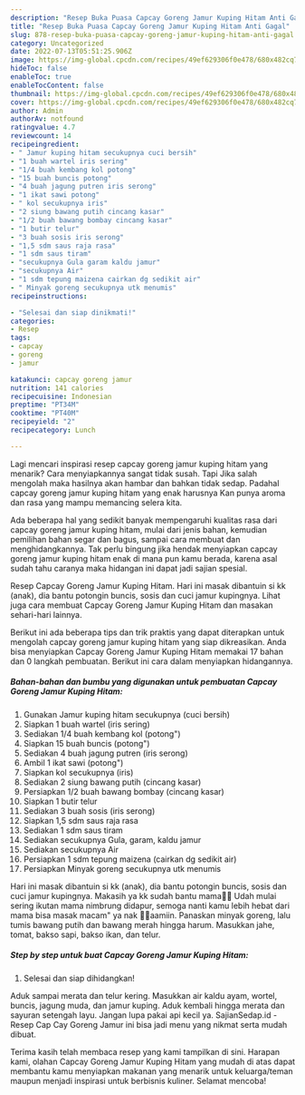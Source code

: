 ```yaml
---
description: "Resep Buka Puasa Capcay Goreng Jamur Kuping Hitam Anti Gagal"
title: "Resep Buka Puasa Capcay Goreng Jamur Kuping Hitam Anti Gagal"
slug: 878-resep-buka-puasa-capcay-goreng-jamur-kuping-hitam-anti-gagal
category: Uncategorized
date: 2022-07-13T05:51:25.906Z
image: https://img-global.cpcdn.com/recipes/49ef629306f0e478/680x482cq70/capcay-goreng-jamur-kuping-hitam-foto-resep-utama.jpg
hideToc: false
enableToc: true
enableTocContent: false
thumbnail: https://img-global.cpcdn.com/recipes/49ef629306f0e478/680x482cq70/capcay-goreng-jamur-kuping-hitam-foto-resep-utama.jpg
cover: https://img-global.cpcdn.com/recipes/49ef629306f0e478/680x482cq70/capcay-goreng-jamur-kuping-hitam-foto-resep-utama.jpg
author: Admin
authorAv: notfound
ratingvalue: 4.7
reviewcount: 14
recipeingredient:
- " Jamur kuping hitam secukupnya cuci bersih"
- "1 buah wartel iris sering"
- "1/4 buah kembang kol potong"
- "15 buah buncis potong"
- "4 buah jagung putren iris serong"
- "1 ikat sawi potong"
- " kol secukupnya iris"
- "2 siung bawang putih cincang kasar"
- "1/2 buah bawang bombay cincang kasar"
- "1 butir telur"
- "3 buah sosis iris serong"
- "1,5 sdm saus raja rasa"
- "1 sdm saus tiram"
- "secukupnya Gula garam kaldu jamur"
- "secukupnya Air"
- "1 sdm tepung maizena cairkan dg sedikit air"
- " Minyak goreng secukupnya utk menumis"
recipeinstructions:

- "Selesai dan siap dinikmati!"
categories:
- Resep
tags:
- capcay
- goreng
- jamur

katakunci: capcay goreng jamur 
nutrition: 141 calories
recipecuisine: Indonesian
preptime: "PT34M"
cooktime: "PT40M"
recipeyield: "2"
recipecategory: Lunch

---
```



Lagi mencari inspirasi resep capcay goreng jamur kuping hitam yang menarik? Cara menyiapkannya sangat tidak susah. Tapi Jika salah mengolah maka hasilnya akan hambar dan bahkan tidak sedap. Padahal capcay goreng jamur kuping hitam yang enak harusnya Kan punya aroma dan rasa yang mampu memancing selera kita.


Ada beberapa hal yang sedikit banyak mempengaruhi kualitas rasa dari capcay goreng jamur kuping hitam, mulai dari jenis bahan, kemudian pemilihan bahan segar dan bagus, sampai cara membuat dan menghidangkannya. Tak perlu bingung jika hendak menyiapkan capcay goreng jamur kuping hitam enak di mana pun kamu berada, karena asal sudah tahu caranya maka hidangan ini dapat jadi sajian spesial.

Resep Capcay Goreng Jamur Kuping Hitam. Hari ini masak dibantuin si kk (anak), dia bantu potongin buncis, sosis dan cuci jamur kupingnya. Lihat juga cara membuat Capcay Goreng Jamur Kuping Hitam dan masakan sehari-hari lainnya.


Berikut ini ada beberapa tips dan trik praktis yang dapat diterapkan untuk mengolah capcay goreng jamur kuping hitam yang siap dikreasikan. Anda bisa menyiapkan Capcay Goreng Jamur Kuping Hitam memakai 17 bahan dan 0 langkah pembuatan. Berikut ini cara dalam menyiapkan hidangannya.

<!--inarticleads1-->

##### Bahan-bahan dan bumbu yang digunakan untuk pembuatan Capcay Goreng Jamur Kuping Hitam:

1. Gunakan  Jamur kuping hitam secukupnya (cuci bersih)
1. Siapkan 1 buah wartel (iris sering)
1. Sediakan 1/4 buah kembang kol (potong&#34;)
1. Siapkan 15 buah buncis (potong&#34;)
1. Sediakan 4 buah jagung putren (iris serong)
1. Ambil 1 ikat sawi (potong&#34;)
1. Siapkan  kol secukupnya (iris)
1. Sediakan 2 siung bawang putih (cincang kasar)
1. Persiapkan 1/2 buah bawang bombay (cincang kasar)
1. Siapkan 1 butir telur
1. Sediakan 3 buah sosis (iris serong)
1. Siapkan 1,5 sdm saus raja rasa
1. Sediakan 1 sdm saus tiram
1. Sediakan secukupnya Gula, garam, kaldu jamur
1. Sediakan secukupnya Air
1. Persiapkan 1 sdm tepung maizena (cairkan dg sedikit air)
1. Persiapkan  Minyak goreng secukupnya utk menumis


Hari ini masak dibantuin si kk (anak), dia bantu potongin buncis, sosis dan cuci jamur kupingnya. Makasih ya kk sudah bantu mama🤗🥰 Udah mulai sering ikutan mama nimbrung didapur, semoga nanti kamu lebih hebat dari mama bisa masak macam&#34; ya nak 🤲🏻aamiin. Panaskan minyak goreng, lalu tumis bawang putih dan bawang merah hingga harum. Masukkan jahe, tomat, bakso sapi, bakso ikan, dan telur. 

<!--inarticleads2-->

##### Step by step untuk buat Capcay Goreng Jamur Kuping Hitam:


1. Selesai dan siap dihidangkan!

Aduk sampai merata dan telur kering. Masukkan air kaldu ayam, wortel, buncis, jagung muda, dan jamur kuping. Aduk kembali hingga merata dan sayuran setengah layu. Jangan lupa pakai api kecil ya. SajianSedap.id - Resep Cap Cay Goreng Jamur ini bisa jadi menu yang nikmat serta mudah dibuat. 

Terima kasih telah membaca resep yang kami tampilkan di sini. Harapan kami, olahan Capcay Goreng Jamur Kuping Hitam yang mudah di atas dapat membantu kamu menyiapkan makanan yang menarik untuk keluarga/teman maupun menjadi inspirasi untuk berbisnis kuliner. Selamat mencoba!
